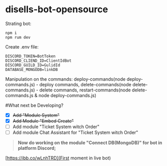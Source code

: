 # disells-bot-opensource


Strating bot:
```
npm i
npm rum dev
```
Create .env file:
```
DISCORD_TOKEN=BotToken
DISCORD_CLIEND_ID=ClientIdBot
DISCORD_GUILD_ID=GulidId
DATABASE_MONGODB=linkDB
```

Manipulation on the commands:
deploy-commands(node deploy-commands.js) - deploy commands,
delete-commands(node delete-commands.js) - delete commands,
restart-commands(node delete-commands.js & node deploy-commands.js)

#What next be Developing?
- [x] ~~Add "Module System"~~
- [x] ~~Add Module "Embed Create"~~
- [ ] Add module "Ticket System witch Order"
- [ ] Add module Chat Assistant for "Ticket System witch Order"
> **Now do working on the module "Connect DB(MongoDB)" for bot in platform Discord;**

[https://ibb.co/wLnhTRD](First moment in live bot)


